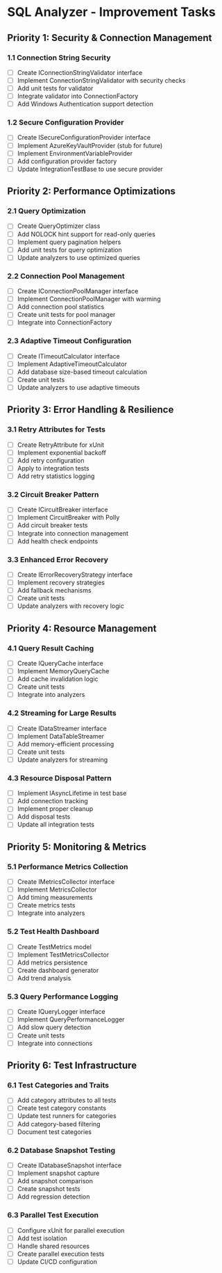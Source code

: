 # SQL Analyzer - Improvement Tasks

## Priority 1: Security & Connection Management

### 1.1 Connection String Security
- [ ] Create IConnectionStringValidator interface
- [ ] Implement ConnectionStringValidator with security checks
- [ ] Add unit tests for validator
- [ ] Integrate validator into ConnectionFactory
- [ ] Add Windows Authentication support detection

### 1.2 Secure Configuration Provider
- [ ] Create ISecureConfigurationProvider interface
- [ ] Implement AzureKeyVaultProvider (stub for future)
- [ ] Implement EnvironmentVariableProvider
- [ ] Add configuration provider factory
- [ ] Update IntegrationTestBase to use secure provider

## Priority 2: Performance Optimizations

### 2.1 Query Optimization
- [ ] Create QueryOptimizer class
- [ ] Add NOLOCK hint support for read-only queries
- [ ] Implement query pagination helpers
- [ ] Add unit tests for query optimization
- [ ] Update analyzers to use optimized queries

### 2.2 Connection Pool Management
- [ ] Create IConnectionPoolManager interface
- [ ] Implement ConnectionPoolManager with warming
- [ ] Add connection pool statistics
- [ ] Create unit tests for pool manager
- [ ] Integrate into ConnectionFactory

### 2.3 Adaptive Timeout Configuration
- [ ] Create ITimeoutCalculator interface
- [ ] Implement AdaptiveTimeoutCalculator
- [ ] Add database size-based timeout calculation
- [ ] Create unit tests
- [ ] Update analyzers to use adaptive timeouts

## Priority 3: Error Handling & Resilience

### 3.1 Retry Attributes for Tests
- [ ] Create RetryAttribute for xUnit
- [ ] Implement exponential backoff
- [ ] Add retry configuration
- [ ] Apply to integration tests
- [ ] Add retry statistics logging

### 3.2 Circuit Breaker Pattern
- [ ] Create ICircuitBreaker interface
- [ ] Implement CircuitBreaker with Polly
- [ ] Add circuit breaker tests
- [ ] Integrate into connection management
- [ ] Add health check endpoints

### 3.3 Enhanced Error Recovery
- [ ] Create IErrorRecoveryStrategy interface
- [ ] Implement recovery strategies
- [ ] Add fallback mechanisms
- [ ] Create unit tests
- [ ] Update analyzers with recovery logic

## Priority 4: Resource Management

### 4.1 Query Result Caching
- [ ] Create IQueryCache interface
- [ ] Implement MemoryQueryCache
- [ ] Add cache invalidation logic
- [ ] Create unit tests
- [ ] Integrate into analyzers

### 4.2 Streaming for Large Results
- [ ] Create IDataStreamer interface
- [ ] Implement DataTableStreamer
- [ ] Add memory-efficient processing
- [ ] Create unit tests
- [ ] Update analyzers for streaming

### 4.3 Resource Disposal Pattern
- [ ] Implement IAsyncLifetime in test base
- [ ] Add connection tracking
- [ ] Implement proper cleanup
- [ ] Add disposal tests
- [ ] Update all integration tests

## Priority 5: Monitoring & Metrics

### 5.1 Performance Metrics Collection
- [ ] Create IMetricsCollector interface
- [ ] Implement MetricsCollector
- [ ] Add timing measurements
- [ ] Create metrics tests
- [ ] Integrate into analyzers

### 5.2 Test Health Dashboard
- [ ] Create TestMetrics model
- [ ] Implement TestMetricsCollector
- [ ] Add metrics persistence
- [ ] Create dashboard generator
- [ ] Add trend analysis

### 5.3 Query Performance Logging
- [ ] Create IQueryLogger interface
- [ ] Implement QueryPerformanceLogger
- [ ] Add slow query detection
- [ ] Create unit tests
- [ ] Integrate into connections

## Priority 6: Test Infrastructure

### 6.1 Test Categories and Traits
- [ ] Add category attributes to all tests
- [ ] Create test category constants
- [ ] Update test runners for categories
- [ ] Add category-based filtering
- [ ] Document test categories

### 6.2 Database Snapshot Testing
- [ ] Create IDatabaseSnapshot interface
- [ ] Implement snapshot capture
- [ ] Add snapshot comparison
- [ ] Create snapshot tests
- [ ] Add regression detection

### 6.3 Parallel Test Execution
- [ ] Configure xUnit for parallel execution
- [ ] Add test isolation
- [ ] Handle shared resources
- [ ] Create parallel execution tests
- [ ] Update CI/CD configuration